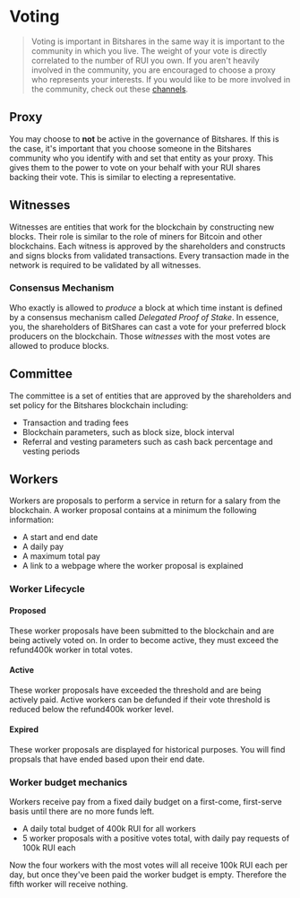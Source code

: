 # Voting

> Voting is important in Bitshares in the same way it is important to the community in which you live. The weight of your vote is directly correlated to the number of RUI you own. If you aren't heavily involved in the community, you are encouraged to choose a proxy who represents your interests. If you would like to be more involved in the community, check out these [channels](/help/introduction/bitshares).

## Proxy

You may choose to **not** be active in the governance of Bitshares. If this is the case, it's important that you choose someone in the Bitshares community who you identify with and set that entity as your proxy. This gives them to the power to vote on your behalf with your RUI shares backing their vote. This is similar to electing a representative.

## Witnesses

Witnesses are entities that work for the blockchain by constructing new blocks. Their role is similar to the role of miners for Bitcoin and other blockchains. Each witness is approved by the shareholders and constructs and signs blocks from validated transactions. Every transaction made in the network is required to be validated by all witnesses.

### Consensus Mechanism

Who exactly is allowed to *produce* a block at which time instant is defined by a
consensus mechanism called *Delegated Proof of Stake*. In essence, you, the
shareholders of BitShares can cast a vote for your preferred block producers on the blockchain. Those *witnesses* with the most votes are allowed to produce blocks.


## Committee

The committee is a set of entities that are approved by the shareholders and set policy for the Bitshares blockchain including:

* Transaction and trading fees
* Blockchain parameters, such as block size, block interval
* Referral and vesting parameters such as cash back percentage and vesting periods

## Workers

Workers are proposals to perform a service in return for a salary from the blockchain. A worker proposal contains at a minimum the following information:

* A start and end date
* A daily pay
* A maximum total pay
* A link to a webpage where the worker proposal is explained

### Worker Lifecycle

#### Proposed
These worker proposals have been submitted to the blockchain and are being actively voted on. In order to become active, they must exceed the refund400k worker in total votes.
#### Active
These worker proposals have exceeded the threshold and are being actively paid. Active workers can be defunded if their vote threshold is reduced below the refund400k worker level.
#### Expired
These worker proposals are displayed for historical purposes. You will find propsals that have ended based upon their end date.

### Worker budget mechanics
Workers receive pay from a fixed daily budget on a first-come, first-serve basis until there are no more funds left.

* A daily total budget of 400k RUI for all workers
* 5 worker proposals with a positive votes total, with daily pay requests of 100k RUI each

Now the four workers with the most votes will all receive 100k RUI each per day, but once they've been paid the worker budget is empty. Therefore the fifth worker will receive nothing.

